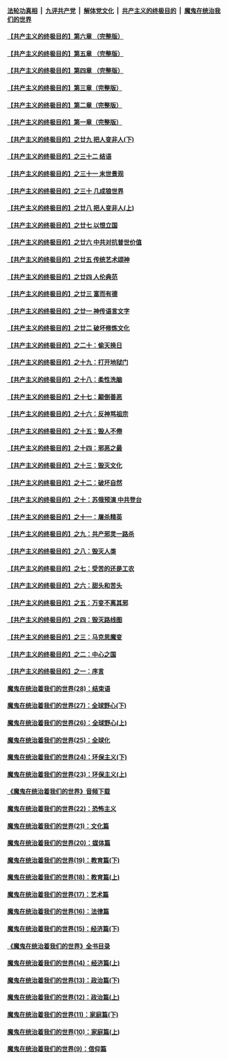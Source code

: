 ####  [法轮功真相](../../../../basic/blob/master/README.md?t=02121013) &nbsp;|&nbsp; [九评共产党](../../../../9ping.md/blob/master/README.md?t=02121013) &nbsp;|&nbsp; [解体党文化](../../../../jtdwh.md/blob/master/README.md?t=02121013)  &nbsp;|&nbsp; [共产主义的终极目的](../../../../gczydzjmd.md/blob/master/README.md?t=02121013) &nbsp;|&nbsp; [魔鬼在统治我们的世界](../../../../mgztzwmdsj.md/blob/master/README.md?t=02121013) 

#### [【共产主义的终极目的】第六章 （完整版）](../pages/nsc422/n11428913.md?t=02121013) 

#### [【共产主义的终极目的】第五章 （完整版）](../pages/nsc422/n11428912.md?t=02121013) 

#### [【共产主义的终极目的】第四章 （完整版）](../pages/nsc422/n11428907.md?t=02121013) 

#### [【共产主义的终极目的】第三章（完整版）](../pages/nsc422/n11428848.md?t=02121013) 

#### [【共产主义的终极目的】第二章（完整版）](../pages/nsc422/n11428831.md?t=02121013) 

#### [【共产主义的终极目的】第一章（完整版）](../pages/nsc422/n11417651.md?t=02121013) 

#### [【共产主义的终极目的】之廿九 把人变非人(下)](../pages/nsc422/n11344140.md?t=02121013) 

#### [【共产主义的终极目的】之三十二 结语](../pages/nsc422/n11360535.md?t=02121013) 

#### [【共产主义的终极目的】之三十一 末世景观](../pages/nsc422/n11351129.md?t=02121013) 

#### [【共产主义的终极目的】之三十 几成狼世界](../pages/nsc422/n11348280.md?t=02121013) 

#### [【共产主义的终极目的】之廿八 把人变非人(上)](../pages/nsc422/n11340492.md?t=02121013) 

#### [【共产主义的终极目的】之廿七 以恨立国](../pages/nsc422/n11336944.md?t=02121013) 

#### [【共产主义的终极目的】之廿六 中共对抗普世价值](../pages/nsc422/n11324785.md?t=02121013) 

#### [【共产主义的终极目的】之廿五 传统艺术颂神](../pages/nsc422/n11296396.md?t=02121013) 

#### [【共产主义的终极目的】之廿四 人伦典范](../pages/nsc422/n11296397.md?t=02121013) 

#### [【共产主义的终极目的】之廿三 富而有德](../pages/nsc422/n11283598.md?t=02121013) 

#### [【共产主义的终极目的】之廿一 神传语言文字](../pages/nsc422/n11263265.md?t=02121013) 

#### [【共产主义的终极目的】之廿二 破坏修炼文化](../pages/nsc422/n11245728.md?t=02121013) 

#### [【共产主义的终极目的】之二十：偷天换日](../pages/nsc422/n11238846.md?t=02121013) 

#### [【共产主义的终极目的】之十九：打开地狱门](../pages/nsc422/n11206376.md?t=02121013) 

#### [【共产主义的终极目的】之十八：柔性洗脑](../pages/nsc422/n11199994.md?t=02121013) 

#### [【共产主义的终极目的】之十七：颠倒善恶](../pages/nsc422/n11179782.md?t=02121013) 

#### [【共产主义的终极目的】之十六：反神骂祖宗](../pages/nsc422/n11166798.md?t=02121013) 

#### [【共产主义的终极目的】之十五：毁人不倦](../pages/nsc422/n11166792.md?t=02121013) 

#### [【共产主义的终极目的】之十四：邪恶之最](../pages/nsc422/n11150249.md?t=02121013) 

#### [【共产主义的终极目的】之十三：毁灭文化](../pages/nsc422/n11135227.md?t=02121013) 

#### [【共产主义的终极目的】之十二：破坏自然](../pages/nsc422/n11135214.md?t=02121013) 

#### [【共产主义的终极目的】之十：苏俄预演 中共登台](../pages/nsc422/n11118424.md?t=02121013) 

#### [【共产主义的终极目的】之十一：屠杀精英](../pages/nsc422/n11118442.md?t=02121013) 

#### [【共产主义的终极目的】之九：共产邪灵一路杀](../pages/nsc422/n11114139.md?t=02121013) 

#### [【共产主义的终极目的】之八：毁灭人类](../pages/nsc422/n11108503.md?t=02121013) 

#### [【共产主义的终极目的】之七：受苦的还是工农](../pages/nsc422/n11101809.md?t=02121013) 

#### [【共产主义的终极目的】之六：甜头和苦头](../pages/nsc422/n11096971.md?t=02121013) 

#### [【共产主义的终极目的】之五：万变不离其邪](../pages/nsc422/n11091285.md?t=02121013) 

#### [【共产主义的终极目的】之四：毁灭路线图](../pages/nsc422/n11086284.md?t=02121013) 

#### [【共产主义的终极目的】之三：马克思魔变](../pages/nsc422/n11061941.md?t=02121013) 

#### [【共产主义的终极目的】之二：中心之国](../pages/nsc422/n11047728.md?t=02121013) 

#### [【共产主义的终极目的】之一：序言](../pages/nsc422/n11086077.md?t=02121013) 

#### [魔鬼在统治着我们的世界(28)：结束语](../pages/nsc422/n10936246.md?t=02121013) 

#### [魔鬼在统治着我们的世界(27)：全球野心(下)](../pages/nsc422/n10928319.md?t=02121013) 

#### [魔鬼在统治着我们的世界(26)：全球野心(上)](../pages/nsc422/n10900318.md?t=02121013) 

#### [魔鬼在统治着我们的世界(25)：全球化](../pages/nsc422/n10788205.md?t=02121013) 

#### [魔鬼在统治着我们的世界(24)：环保主义(下)](../pages/nsc422/n10695307.md?t=02121013) 

#### [魔鬼在统治着我们的世界(23)：环保主义(上)](../pages/nsc422/n10688613.md?t=02121013) 

#### [《魔鬼在统治着我们的世界》音频下载](../pages/nsc422/n10635553.md?t=02121013) 

#### [魔鬼在统治着我们的世界(22)：恐怖主义](../pages/nsc422/n10614727.md?t=02121013) 

#### [魔鬼在统治着我们的世界(21)：文化篇](../pages/nsc422/n10597706.md?t=02121013) 

#### [魔鬼在统治着我们的世界(20)：媒体篇](../pages/nsc422/n10586579.md?t=02121013) 

#### [魔鬼在统治着我们的世界(19)：教育篇(下)](../pages/nsc422/n10564808.md?t=02121013) 

#### [魔鬼在统治着我们的世界(18)：教育篇(上)](../pages/nsc422/n10526970.md?t=02121013) 

#### [魔鬼在统治着我们的世界(17)：艺术篇](../pages/nsc422/n10499093.md?t=02121013) 

#### [魔鬼在统治着我们的世界(16)：法律篇](../pages/nsc422/n10485969.md?t=02121013) 

#### [魔鬼在统治着我们的世界(15)：经济篇(下)](../pages/nsc422/n10469975.md?t=02121013) 

#### [《魔鬼在统治着我们的世界》全书目录](../pages/nsc422/n10464261.md?t=02121013) 

#### [魔鬼在统治着我们的世界(14)：经济篇(上)](../pages/nsc422/n10457370.md?t=02121013) 

#### [魔鬼在统治着我们的世界(13)：政治篇(下)](../pages/nsc422/n10448270.md?t=02121013) 

#### [魔鬼在统治着我们的世界(12)：政治篇(上)](../pages/nsc422/n10444576.md?t=02121013) 

#### [魔鬼在统治着我们的世界(11)：家庭篇(下)](../pages/nsc422/n10440961.md?t=02121013) 

#### [魔鬼在统治着我们的世界(10)：家庭篇(上)](../pages/nsc422/n10435448.md?t=02121013) 

#### [魔鬼在统治着我们的世界(9)：信仰篇](../pages/nsc422/n10432159.md?t=02121013) 


